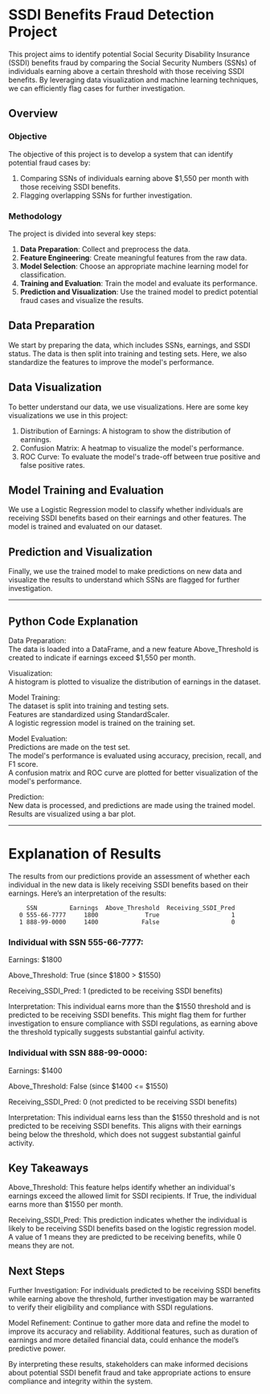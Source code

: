 # SSDI Benefits Fraud Detection Project

This project aims to identify potential Social Security Disability Insurance (SSDI) benefits fraud by comparing the Social Security Numbers (SSNs) of individuals earning above a certain threshold with those receiving SSDI benefits. By leveraging data visualization and machine learning techniques, we can efficiently flag cases for further investigation.

## Overview

### Objective

The objective of this project is to develop a system that can identify potential fraud cases by:
1. Comparing SSNs of individuals earning above $1,550 per month with those receiving SSDI benefits.
2. Flagging overlapping SSNs for further investigation.

### Methodology

The project is divided into several key steps:
1. **Data Preparation**: Collect and preprocess the data.
2. **Feature Engineering**: Create meaningful features from the raw data.
3. **Model Selection**: Choose an appropriate machine learning model for classification.
4. **Training and Evaluation**: Train the model and evaluate its performance.
5. **Prediction and Visualization**: Use the trained model to predict potential fraud cases and visualize the results.

## Data Preparation

We start by preparing the data, which includes SSNs, earnings, and SSDI status. The data is then split into training and testing sets. Here, we also standardize the features to improve the model's performance.

## Data Visualization  

To better understand our data, we use visualizations. Here are some key visualizations we use in this project:  
1. Distribution of Earnings: A histogram to show the distribution of earnings.
2. Confusion Matrix: A heatmap to visualize the model's performance.
3. ROC Curve: To evaluate the model's trade-off between true positive and false positive rates.

## Model Training and Evaluation  

We use a Logistic Regression model to classify whether individuals are receiving SSDI benefits based on their earnings and other features. The model is trained and evaluated on our dataset.

## Prediction and Visualization  

Finally, we use the trained model to make predictions on new data and visualize the results to understand which SSNs are flagged for further investigation.

---

## Python Code Explanation  

Data Preparation:  
The data is loaded into a DataFrame, and a new feature Above_Threshold is created to indicate if earnings exceed $1,550 per month.  

Visualization:  
A histogram is plotted to visualize the distribution of earnings in the dataset.  

Model Training:  
The dataset is split into training and testing sets.  
Features are standardized using StandardScaler.  
A logistic regression model is trained on the training set.  

Model Evaluation:  
Predictions are made on the test set.  
The model's performance is evaluated using accuracy, precision, recall, and F1 score.  
A confusion matrix and ROC curve are plotted for better visualization of the model's performance. 

Prediction:  
New data is processed, and predictions are made using the trained model.  
Results are visualized using a bar plot.  

---  

# Explanation of Results  

The results from our predictions provide an assessment of whether each individual in the new data is likely receiving SSDI benefits based on their earnings. Here’s an interpretation of the results:  

         SSN         Earnings  Above_Threshold  Receiving_SSDI_Pred
       0 555-66-7777     1800             True                    1
       1 888-99-0000     1400            False                    0
 

### Individual with SSN 555-66-7777:
Earnings: $1800  

Above_Threshold: True (since $1800 > $1550)  

Receiving_SSDI_Pred: 1 (predicted to be receiving SSDI benefits)  

Interpretation: This individual earns more than the $1550 threshold and is predicted to be receiving SSDI benefits. This might flag them for further investigation to ensure compliance with SSDI regulations, as earning above the threshold typically suggests substantial gainful activity.

### Individual with SSN 888-99-0000:

Earnings: $1400  

Above_Threshold: False (since $1400 <= $1550)  

Receiving_SSDI_Pred: 0 (not predicted to be receiving SSDI benefits)  

Interpretation: This individual earns less than the $1550 threshold and is not predicted to be receiving SSDI benefits. This aligns with their earnings being below the threshold, which does not suggest substantial gainful activity.

## Key Takeaways
Above_Threshold: This feature helps identify whether an individual's earnings exceed the allowed limit for SSDI recipients. If True, the individual earns more than $1550 per month.  

Receiving_SSDI_Pred: This prediction indicates whether the individual is likely to be receiving SSDI benefits based on the logistic regression model. A value of 1 means they are predicted to be receiving benefits, while 0 means they are not.  

## Next Steps
Further Investigation: For individuals predicted to be receiving SSDI benefits while earning above the threshold, further investigation may be warranted to verify their eligibility and compliance with SSDI regulations.  

Model Refinement: Continue to gather more data and refine the model to improve its accuracy and reliability. Additional features, such as duration of earnings and more detailed financial data, could enhance the model’s predictive power.  

By interpreting these results, stakeholders can make informed decisions about potential SSDI benefit fraud and take appropriate actions to ensure compliance and integrity within the system.  









